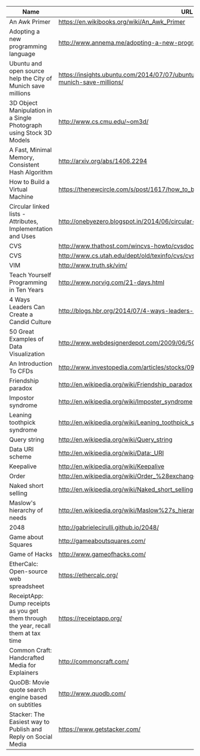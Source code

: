 Name|URL|Tags
----|---|----
An Awk Primer|https://en.wikibooks.org/wiki/An_Awk_Primer|Technical,Unix
Adopting a new programming language|http://www.annema.me/adopting-a-new-programming-language|Technical
Ubuntu and open source help the City of Munich save millions|https://insights.ubuntu.com/2014/07/07/ubuntu-and-open-source-help-the-city-of-munich-save-millions/|Technical
3D Object Manipulation in a Single Photograph using Stock 3D Models|http://www.cs.cmu.edu/~om3d/|Technical,DR
A Fast, Minimal Memory, Consistent Hash Algorithm|http://arxiv.org/abs/1406.2294|Technical,DR
How to Build a Virtual Machine|https://thenewcircle.com/s/post/1617/how_to_build_a_virtual_machine_terrence_parr_video|Technical,TLDR
Circular linked lists - Attributes, Implementation and Uses|http://onebyezero.blogspot.in/2014/06/circular-linked-lists-attributes.html|Technical,DR
CVS|http://www.thathost.com/wincvs-howto/cvsdoc/cvs_toc.html|Technical,TLDR
CVS|http://www.cs.utah.edu/dept/old/texinfo/cvs/cvs_1.html|Technical,TLDR
VIM|http://www.truth.sk/vim/|Technical,TLDR
Teach Yourself Programming in Ten Years|http://www.norvig.com/21-days.html|Technical,DR
4 Ways Leaders Can Create a Candid Culture|http://blogs.hbr.org/2014/07/4-ways-leaders-can-create-a-candid-culture/|General,HBR,DR
50 Great Examples of Data Visualization|http://www.webdesignerdepot.com/2009/06/50-great-examples-of-data-visualization/|General
An Introduction To CFDs|http://www.investopedia.com/articles/stocks/09/trade-a-cfd.asp|Finance,TD
Friendship paradox|http://en.wikipedia.org/wiki/Friendship_paradox|General,Wikipedia,DR
Impostor syndrome|http://en.wikipedia.org/wiki/Imposter_syndrome|General,Wikipedia,DR
Leaning toothpick syndrome|http://en.wikipedia.org/wiki/Leaning_toothpick_syndrome|Technical,Wikipedia
Query string|http://en.wikipedia.org/wiki/Query_string|Technical,Wikipedia
Data URI scheme|http://en.wikipedia.org/wiki/Data:_URI|Technical,Wikipedia
Keepalive|http://en.wikipedia.org/wiki/Keepalive|Technical,Wikipedia
Order|http://en.wikipedia.org/wiki/Order_%28exchange%29|Finance,Wikipedia
Naked short selling|http://en.wikipedia.org/wiki/Naked_short_selling|Finance,Wikipedia
Maslow's hierarchy of needs|http://en.wikipedia.org/wiki/Maslow%27s_hierarchy_of_needs|General,Wikipedia
2048|http://gabrielecirulli.github.io/2048/|App_Games
Game about Squares|http://gameaboutsquares.com/|App_Games
Game of Hacks|http://www.gameofhacks.com/|Apps,DR
EtherCalc: Open-source web spreadsheet|https://ethercalc.org/|Apps
ReceiptApp: Dump receipts as you get them through the year, recall them at tax time|https://receiptapp.org/|Apps
Common Craft: Handcrafted Media for Explainers|http://commoncraft.com/|Apps,
QuoDB: Movie quote search engine based on subtitles|http://www.quodb.com/|Apps
Stacker: The Easiest way to Publish and Reply on Social Media|https://www.getstacker.com/|Apps
